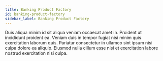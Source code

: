 ```yaml
---
title: Banking Product Factory
id: banking-product-factory
sidebar_label: Banking Product Factory
---
```


Duis aliqua minim id sit aliqua veniam occaecat amet in. Proident ut incididunt proident ea. Veniam duis in tempor fugiat nisi minim quis exercitation laborum quis. Pariatur consectetur in ullamco sint ipsum nisi culpa dolore ea aliquip. Eiusmod nulla cillum esse nisi et exercitation labore nostrud exercitation nisi culpa.

